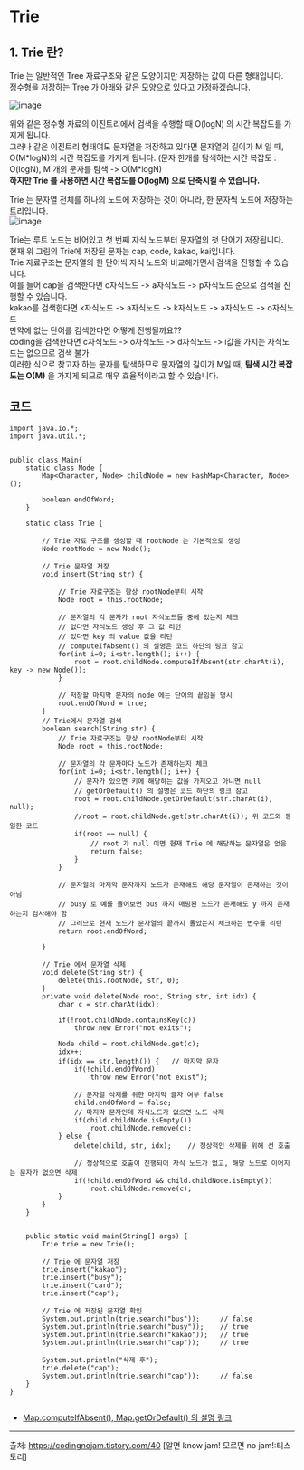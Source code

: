 # Trie

## 1. Trie 란?
Trie 는 일반적인 Tree 자료구조와 같은 모양이지만 저장하는 값이 다른 형태입니다.   
정수형을 저장하는 Tree 가 아래와 같은 모양으로 있다고 가정하겠습니다.   

![image](https://user-images.githubusercontent.com/83942393/174538577-e5ad5b57-badf-4b06-b225-46b1a83e7ad6.png)

위와 같은 정수형 자료의 이진트리에서 검색을 수행할 때 O(logN) 의 시간 복잡도를 가지게 됩니다.   
그러나 같은 이진트리 형태여도 문자열을 저장하고 있다면 문자열의 길이가 M 일 때, O(M\*logN)의 시간 복잡도를 가지게 됩니다. (문자 한개를 탐색하는 시간 복잡도 : O(logN), M 개의 문자를 탐색 -> O(M\*logN)  
**하지만 Trie 를 사용하면 시간 복잡도를 O(logM) 으로 단축시킬 수 있습니다.**

Trie 는 문자열 전체를 하나의 노드에 저장하는 것이 아니라, 한 문자씩 노드에 저장하는 트리입니다.   
![image](https://user-images.githubusercontent.com/83942393/174539074-66834810-5b90-473f-bff2-0ac464ae871a.png)   

Trie는 루트 노드는 비어있고 첫 번째 자식 노드부터 문자열의 첫 단어가 저장됩니다.   
현재 위 그림의 Trie에 저장된 문자는 cap, code, kakao, kai입니다.   
Trie 자료구조는 문자열의 한 단어씩 자식 노드와 비교해가면서 검색을 진행할 수 있습니다.   
예를 들어 cap을 검색한다면 c자식노드 -> a자식노드 -> p자식노드 순으로 검색을 진행할 수 있습니다.   
kakao를 검색한다면 k자식노드 -> a자식노드 -> k자식노드 -> a자식노드 -> o자식노드   
만약에 없는 단어를 검색한다면 어떻게 진행될까요??   
coding을 검색한다면 c자식노드 -> o자식노드 -> d자식노드 -> i값을 가지는 자식노드는 없으므로 검색 불가   
이러한 식으로 찾고자 하는 문자를 탐색하므로 문자열의 길이가 M일 때, **탐색 시간 복잡도는 O(M)** 을 가지게 되므로 매우 효율적이라고 할 수 있습니다.   

## 코드
```
import java.io.*;
import java.util.*;


public class Main{
	static class Node {
		Map<Character, Node> childNode = new HashMap<Character, Node>();
		
		boolean endOfWord;
	}
	
	static class Trie {
		
		// Trie 자료 구조를 생성할 때 rootNode 는 기본적으로 생성
		Node rootNode = new Node();
		
		// Trie 문자열 저장
		void insert(String str) {
			
			// Trie 자료구조는 항상 rootNode부터 시작
			Node root = this.rootNode;
			
			// 문자열의 각 문자가 root 자식노드들 중에 있는지 체크
			// 없다면 자식노드 생성 후 그 값 리턴
			// 있다면 key 의 value 값을 리턴
			// computeIfAbsent() 의 설명은 코드 하단의 링크 참고
			for(int i=0; i<str.length(); i++) {
				root = root.childNode.computeIfAbsent(str.charAt(i), key -> new Node());
			}
			
			// 저장할 마지막 문자의 node 에는 단어의 끝임을 명시
			root.endOfWord = true;
		}
		// Trie에서 문자열 검색
		boolean search(String str) {
			// Trie 자료구조는 항상 rootNode부터 시작
			Node root = this.rootNode;
			
			// 문자열의 각 문자마다 노드가 존재하는지 체크
			for(int i=0; i<str.length(); i++) {
				// 문자가 있으면 키에 해당하는 값을 가져오고 아니면 null
				// getOrDefault() 의 설명은 코드 하단의 링크 참고
				root = root.childNode.getOrDefault(str.charAt(i), null);
				//root = root.childNode.get(str.charAt(i)); 위 코드와 동일한 코드
				if(root == null) {
					// root 가 null 이면 현재 Trie 에 해당하는 문자열은 없음
					return false;
				}
			}
			
			// 문자열의 마지막 문자까지 노드가 존재해도 해당 문자열이 존재하는 것이 아님
			// busy 로 예를 들어보면 bus 까지 매핑된 노드가 존재해도 y 까지 존재하는지 검사해야 함
			// 그러므로 현재 노드가 문자열의 끝까지 돌았는지 체크하는 변수를 리턴
			return root.endOfWord;
			
		}
		
		// Trie 에서 문자열 삭제
		void delete(String str) {
			delete(this.rootNode, str, 0);
		}
		private void delete(Node root, String str, int idx) {
			char c = str.charAt(idx);
			
			if(!root.childNode.containsKey(c))
				throw new Error("not exits");
			
			Node child = root.childNode.get(c);
			idx++;
			if(idx == str.length()) {	// 마지막 문자
				if(!child.endOfWord)
					throw new Error("not exist");
				
				// 문자열 삭제를 위한 마지막 글자 여부 false
				child.endOfWord = false;
				// 마지막 문자인데 자식노드가 없으면 노드 삭제
				if(child.childNode.isEmpty())
					root.childNode.remove(c);
			} else {
				delete(child, str, idx); 	// 정상적인 삭제를 위해 선 호출
				
				// 정상적으로 호출이 진행되어 자식 노드가 없고, 해당 노드로 이어지는 문자가 없으면 삭제
				if(!child.endOfWord && child.childNode.isEmpty())
					root.childNode.remove(c);
			}
		}
	}
	
	
	public static void main(String[] args) {
		Trie trie = new Trie();
		
		// Trie 에 문자열 저장
		trie.insert("kakao");
		trie.insert("busy");
		trie.insert("card");
		trie.insert("cap");
		
		// Trie 에 저장된 문자열 확인
		System.out.println(trie.search("bus"));		// false
		System.out.println(trie.search("busy"));	// true
		System.out.println(trie.search("kakao"));	// true
		System.out.println(trie.search("cap"));		// true
		
		System.out.println("삭제 후");
		trie.delete("cap");
		System.out.println(trie.search("cap"));		// false
	}
}


```
* [Map.computeIfAbsent(), Map.getOrDefault() 의 설명 링크](map.md)



---
출처: https://codingnojam.tistory.com/40 [알면 know jam! 모르면 no jam!:티스토리]   
